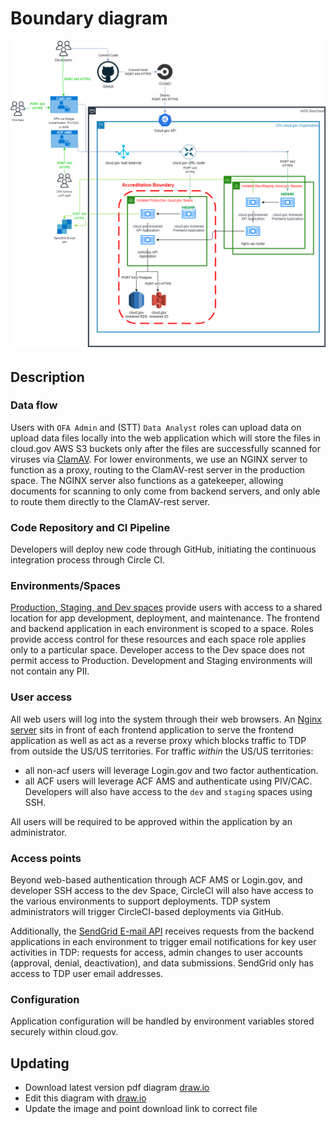 # Boundary diagram

![Boundary diagram](diagram.png)

## Description

### Data flow

Users with `OFA Admin` and (STT) `Data Analyst` roles can upload data on upload data files locally into the web application which will store the files in cloud.gov AWS S3 buckets only after the files are successfully scanned for viruses via [ClamAV](../Technical-Documentation/Architecture-Decision-Record/012-antivirus-strategy.md). For lower environments, we use an NGINX server to function as a proxy, routing to the ClamAV-rest server in the production space. The NGINX server also functions as a gatekeeper, allowing documents for scanning to only come from backend servers, and only able to route them directly to the ClamAV-rest server.

### Code Repository and CI Pipeline

Developers will deploy new code through GitHub, initiating the continuous integration process through Circle CI.

### Environments/Spaces

[Production, Staging, and Dev spaces](../Technical-Documentation/diagrams/tdp-environments.png) provide users with access to a shared location for app development, deployment, and maintenance. The frontend and backend application in each environment is scoped to a space. Roles provide access control for these resources and each space role applies only to a particular space. Developer access to the Dev space does not permit access to Production. Development and Staging environments will not contain any PII.

### User access

All web users will log into the system through their web browsers. An [Nginx server](../../tdrs-frontend/nginx/README.md) sits in front of each frontend application to serve the frontend application as well as act as a reverse proxy which blocks traffic to TDP from outside the US/US territories. For traffic *within* the US/US territories:
- all non-acf users will leverage Login.gov and two factor authentication.
- all ACF users will leverage ACF AMS and authenticate using PIV/CAC.  Developers will also have access to the `dev` and `staging` spaces using SSH.

All users will be required to be approved within the application by an administrator.

### Access points

Beyond web-based authentication through ACF AMS or Login.gov, and developer SSH access to the dev Space, CircleCI will also have access to the various environments to support deployments. TDP system administrators will trigger CircleCI-based deployments via GitHub. 

Additionally, the [SendGrid E-mail API](../Technical-Documentation/Architecture-Decision-Record/021-sendgrid.md) receives requests from the backend applications in each environment to trigger email notifications for key user activities in TDP: requests for access, admin changes to user accounts (approval, denial, deactivation), and data submissions. SendGrid only has access to TDP user email addresses. 

### Configuration

Application configuration will be handled by environment variables stored securely within cloud.gov.

## Updating

- Download latest version pdf diagram [draw.io](diagram.drawio)
- Edit this diagram with [draw.io](https://app.diagrams.net/)
- Update the image and point download link to correct file

